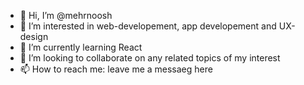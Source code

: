 - 👋 Hi, I’m @mehrnoosh
- 👀 I’m interested in web-developement, app developement and UX-design
- 🌱 I’m currently learning React
- 💞️ I’m looking to collaborate on any related topics of my interest
- 📫 How to reach me: leave me a messaeg here

<!---
mehrnooshmajari/mehrnooshmajari is a ✨ special ✨ repository because its `README.md` (this file) appears on your GitHub profile.
You can click the Preview link to take a look at your changes.
--->
